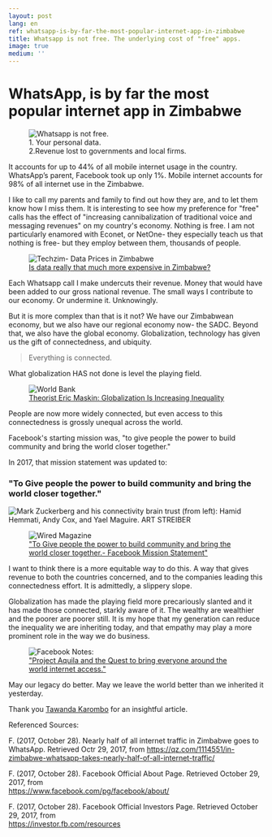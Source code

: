 ```yaml
---
layout: post
lang: en
ref: whatsapp-is-by-far-the-most-popular-internet-app-in-zimbabwe
title: Whatsapp is not free. The underlying cost of "free" apps.
image: true
medium: ''
---
```


# WhatsApp, is by far the most popular internet app in Zimbabwe
<meta property="og:image" content="http://tanaka.co.zw/change/assets/images/posts/whatsapp-is-by-far-the-most-popular-internet-app-in-zimbabwe.jpg">

<figure class="sidebar">
  <img
  	srcset="{{ site.assets }}{{ site.images }}wherever-seek-beauty-there.jpg 2000w,
  	        {{ site.assets }}{{ site.images }}whatsapp-is-by-far-the-most-popular-internet-app-in-zimbabwe.jpg 1000w,
  	        {{ site.assets }}{{ site.images }}whatsapp-is-by-far-the-most-popular-internet-app-in-zimbabwe.jpg 500w"
    sizes="(min-width: 769px): 25vw, calc(100vw - 4rem)"
  	src="{{ site.assets }}{{ site.images }}whatsapp-is-by-far-the-most-popular-internet-app-in-zimbabwe.jpg"
  	alt="Whatsapp is not free.">
  <figcaption>1. Your personal data.<br>
  2.Revenue lost to governments and local firms.</figcaption>
</figure>

It accounts for up to 44% of all mobile internet usage in the country. WhatsApp’s parent, Facebook took up only 1%. Mobile internet accounts for 98% of all internet use in the Zimbabwe.

I like to call my parents and family to find out how they are, and to let them know how I miss them. It is interesting to see how my preference for "free" calls has the effect of "increasing cannibalization of traditional voice and messaging revenues" on my country's economy. Nothing is free. I am not particularly enamored with Econet, or NetOne- they especially teach us that nothing is free- but they employ between them, thousands of people.

<figure class="sidebar">
  <img
  	srcset="https://t3n9sm.c2.acecdn.net/wp-content/uploads/2017/08/Data-prices-.jpg"
  	src="https://t3n9sm.c2.acecdn.net/wp-content/uploads/2017/08/Data-prices-.jpg"
  	alt="Techzim- Data Prices in Zimbabwe">
  <figcaption><a href="https://www.techzim.co.zw/2017/08/data-not-much-more-expensive-in-zim/" target="_blank">Is data really that much more expensive in Zimbabwe?</a>
</figcaption>
</figure>

Each Whatsapp call I make undercuts their revenue. Money that would have been added to our gross national revenue. The small ways I contribute to our economy. Or undermine it. Unknowingly.

But it is more complex than that is it not? We have our Zimbabwean economy, but we also have our regional economy now- the SADC. Beyond that, we also have the global economy. Globalization, technology has given us the gift of connectedness, and ubiquity. 

>Everything is connected.

What globalization HAS not done is level the playing field.

<figure class="sidebar">
  <img
  	srcset="http://www.worldbank.org/content/dam/Worldbank/Feature%20Story/Poverty/DEC/EricMaskinStory-Farmer-June23-2014.jpg"
  	src="http://www.worldbank.org/content/dam/Worldbank/Feature%20Story/Poverty/DEC/EricMaskinStory-Farmer-June23-2014.jpg"
  	alt="World Bank">
  <figcaption><a href="http://www.worldbank.org/en/news/feature/2014/06/23/theorist-eric-maskin-globalization-is-increasing-inequality" target="_blank">Theorist Eric Maskin: Globalization Is Increasing Inequality
</a>
</figcaption>
</figure>

People are now more widely connected, but even access to this connectedness is grossly unequal across the world. 

Facebook's starting mission was, "to give people the power to build community and bring the world closer together."

In 2017, that mission statement was updated to:

### "To Give people the power to build community and bring the world closer together."

![Mark Zuckerberg and his connectivity brain trust (from left): Hamid Hemmati, Andy Cox, and Yael Maguire.	 ART STREIBER](https://www.wired.com/wp-content/uploads/2016/01/fb_15-group2.jpg)

<figure class="sidebar">
  <img
  	srcset=""
  	src=""
  	alt="Wired Magazine">
  <figcaption><a href="https://www.wired.com/2016/01/facebook-zuckerberg-internet-org/" target="_blank">"To Give people the power to build community and bring the world closer together.- Facebook Mission Statement"
</a>
</figcaption>
</figure>



I want to think there is a more equitable way to do this. A way that gives revenue to both the countries concerned, and to the companies leading this connectedness effort. It is admittedly, a slippery slope.

Globalization has made the playing field more precariously slanted and it has made those connected, starkly aware of it. The wealthy are wealthier and the poorer are poorer still. It is my hope that my generation can reduce the inequality we are inheriting today, and that empathy may play a more prominent role in the way we do business.

<figure class="sidebar">
  <img
  	srcset="https://tctechcrunch2011.files.wordpress.com/2017/06/aquila_secondflight_002.jpg"
  	src="https://tctechcrunch2011.files.wordpress.com/2017/06/aquila_secondflight_002.jpg"
  	alt="Facebook Notes:">
  <figcaption><a href="https://www.facebook.com/notes/mark-zuckerberg/the-technology-behind-aquila/10153916136506634/" target="_blank">"Project Aquila and the Quest to bring everyone around the world internet access."
</a>
</figcaption>
</figure>

May our legacy do better. May we leave the world better than we inherited  it yesterday.

Thank you <a href="http://venturesafrica.com/author/tawanda-karombo/" target="_blank">Tawanda Karombo</a> for an insightful article.

Referenced Sources:

F. (2017, October 28). Nearly half of all internet traffic in Zimbabwe goes to WhatsApp. Retrieved Octr 29, 2017, from <a href="https://qz.com/1114551/in-zimbabwe-whatsapp-takes-nearly-half-of-all-internet-trafobefic/" target="_blank">https://qz.com/1114551/in-zimbabwe-whatsapp-takes-nearly-half-of-all-internet-traffic/</a>

F. (2017, October 28). Facebook Official About Page. Retrieved October 29, 2017, from <br>
<a href="https://www.facebook.com/pg/facebook/about/" target="_blank">https://www.facebook.com/pg/facebook/about/</a>

F. (2017, October 28). Facebook Official Investors Page. Retrieved October 29, 2017, from <br>
<a href="https://investor.fb.com/resources/default.aspx" target=
"_blank">https://investor.fb.com/resources</a>
